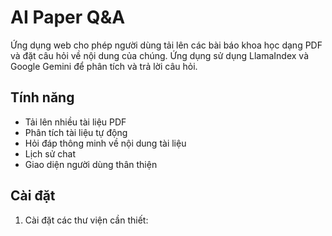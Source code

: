 # AI Paper Q&A

Ứng dụng web cho phép người dùng tải lên các bài báo khoa học dạng PDF và đặt câu hỏi về nội dung của chúng. Ứng dụng sử dụng LlamaIndex và Google Gemini để phân tích và trả lời câu hỏi.

## Tính năng

- Tải lên nhiều tài liệu PDF
- Phân tích tài liệu tự động
- Hỏi đáp thông minh về nội dung tài liệu
- Lịch sử chat
- Giao diện người dùng thân thiện

## Cài đặt

1. Cài đặt các thư viện cần thiết:

